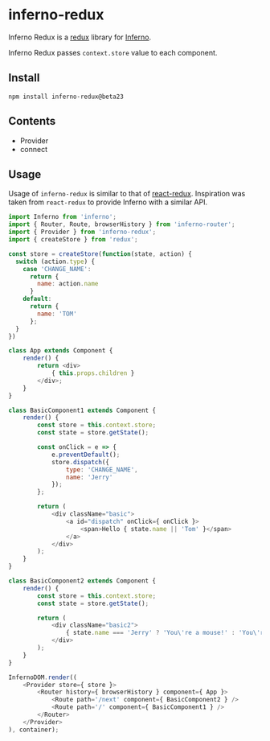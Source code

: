 # inferno-redux

Inferno Redux is a [redux](https://github.com/reactjs/redux) library for [Inferno](https://github.com/trueadm/inferno).

Inferno Redux passes `context.store` value to each component.

## Install

```
npm install inferno-redux@beta23
```

## Contents

* Provider
* connect

## Usage

Usage of `inferno-redux` is similar to that of [react-redux](https://github.com/reactjs/react-redux).
Inspiration was taken from `react-redux` to provide Inferno with a similar API.

```js
import Inferno from 'inferno';
import { Router, Route, browserHistory } from 'inferno-router';
import { Provider } from 'inferno-redux';
import { createStore } from 'redux';

const store = createStore(function(state, action) {
  switch (action.type) {
    case 'CHANGE_NAME':    
      return {
        name: action.name
      }
    default:
      return {
        name: 'TOM'
      };
  }
})

class App extends Component {
    render() {
        return <div>
            { this.props.children }
        </div>;
    }
}

class BasicComponent1 extends Component {
    render() {
        const store = this.context.store;
        const state = store.getState();

        const onClick = e => {
            e.preventDefault();
            store.dispatch({
                type: 'CHANGE_NAME',
                name: 'Jerry'
            });
        };

        return (
            <div className="basic">
                <a id="dispatch" onClick={ onClick }>
                    <span>Hello { state.name || 'Tom' }</span>
                </a>
            </div>
        );
    }
}

class BasicComponent2 extends Component {
    render() {
        const store = this.context.store;
        const state = store.getState();

        return (
            <div className="basic2">
                { state.name === 'Jerry' ? 'You\'re a mouse!' : 'You\'re a cat!' }
            </div>
        );
    }
}

InfernoDOM.render((
    <Provider store={ store }>
        <Router history={ browserHistory } component={ App }>
            <Route path='/next' component={ BasicComponent2 } />
            <Route path='/' component={ BasicComponent1 } />
        </Router>
    </Provider>
), container);
```
